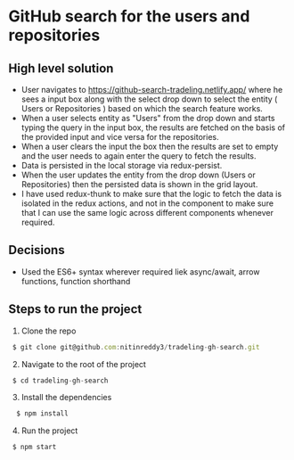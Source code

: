 # GitHub search for the users and repositories

## High level solution
- User navigates to https://github-search-tradeling.netlify.app/ where he sees a input box along with the select drop down
  to select the entity ( Users or Repositories ) based on which the search feature works.
- When a user selects entity as "Users" from the drop down and starts typing the query in the input box, the results are fetched
  on the basis of the provided input and vice versa for the repositories.
- When a user clears the input the box then the results are set to empty and the user needs to again enter the query to
  fetch the results.
- Data is persisted in the local storage via redux-persist.
- When the user updates the entity from the drop down (Users or Repositories) then the persisted data is shown in the grid layout.
- I have used redux-thunk to make sure that the logic to fetch the data is isolated in the redux actions, and not in the component
  to make sure that I can use the same logic across different components whenever required.

## Decisions
- Used the ES6+ syntax wherever required liek async/await, arrow functions, function shorthand

## Steps to run the project

1. Clone the repo
 ```js
  $ git clone git@github.com:nitinreddy3/tradeling-gh-search.git
 ```

2. Navigate to the root of the project
 ```js
  $ cd tradeling-gh-search
 ```

3. Install the dependencies
```js
  $ npm install
```

4. Run the project
 ```js
  $ npm start
```
